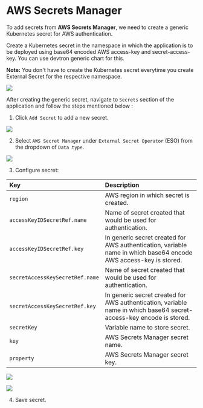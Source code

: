 # AWS Secrets Manager

To add secrets from **AWS Secrets Manager**, we need to create a generic Kubernetes secret for AWS authentication.

Create a Kubernetes secret in the namespace in which the application is to be deployed using base64 encoded AWS access-key and secret-access-key. You can use devtron generic chart for this.

**Note:** You don't have to create the Kubernetes secret everytime you create External Secret for the respective namespace.

![](https://devtron-public-asset.s3.us-east-2.amazonaws.com/images/creating-application/secrets/aws-generic-secret.jpg)

After creating the generic secret, navigate to `Secrets` section of the application and follow the steps mentioned below :

1. Click `Add Secret` to add a new secret.

![](https://devtron-public-asset.s3.us-east-2.amazonaws.com/images/creating-application/secrets/add-secrets.jpg)

2. Select `AWS Secret Manager` under `External Secret Operator` (ESO) from the dropdown of `Data type`.

![](https://devtron-public-asset.s3.us-east-2.amazonaws.com/images/creating-application/secrets/aws-secret-manager-dropdown.jpg)

3. Configure secret:

| Key | Description |
| :--- | :--- |
| `region` | AWS region in which secret is created. |
| `accessKeyIDSecretRef.name` | Name of secret created that would be used for authentication.|
| `accessKeyIDSecretRef.key` | In generic secret created for AWS authentication, variable name in which base64 encode AWS access-key is stored. |
| `secretAccessKeySecretRef.name` | Name of secret created that would be used for authentication.|
| `secretAccessKeySecretRef.key` | In generic secret created for AWS authentication, variable name in which base64 secret-access-key encode is stored.|
| `secretKey` | Variable name to store secret. |
| `key` | AWS Secrets Manager secret name. |
| `property` | AWS Secrets Manager secret key. |

![](https://devtron-public-asset.s3.us-east-2.amazonaws.com/images/creating-application/secrets/aws-eso.jpg)

![](https://devtron-public-asset.s3.us-east-2.amazonaws.com/images/creating-application/secrets/aws-external-secret.jpg)


4. Save secret.
